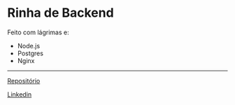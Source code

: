 # **Rinha de Backend**

Feito com lágrimas e:
- Node.js
- Postgres
- Nginx

---
[Repositório](https://github.com/AlbertArlei/rinha-de-backend-2024-q1-AlbertArlei)

[Linkedin](https://www.linkedin.com/in/albert-arlei-63813724b/)